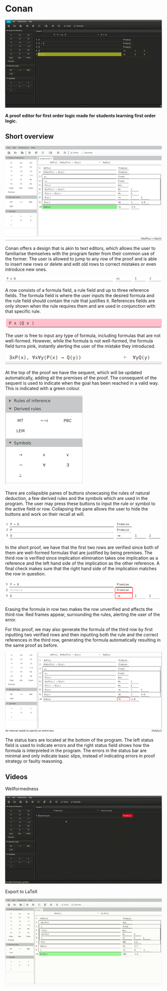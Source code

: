 # Conan

![Verification](pictures/verification.gif)

**A proof editor for first order logic made for students learning first order logic.**

## Short overview

![Conan](pictures/conan01.png)

Conan offers a design that is akin to text editors, which allows the user to familiarise themselves with the program faster from their common use of the former. The user is allowed to jump to any row of the proof and is able to insert new rows or delete and edit old rows to correct mistakes or even introduce new ones.

![Conan](pictures/conan02.png)

A row consists of a formula field, a rule field and up to three reference fields. The formula field is where the user inputs the desired formula and the rule field should contain the rule that justifies it. References fields are only shown when the rule requires them and are used in conjunction with that specific rule.

![Conan](pictures/conan03.png)

The user is free to input any type of formula, including formulas that are not well-formed. However, while the formula is not well-formed, the formula field turns pink, instantly alerting the user of the mistake they introduced.

![Conan](pictures/conan04.png)

At the top of the proof we have the sequent, which will be updated automatically, adding all the premises of the proof. The consequent of the sequent is used to indicate when the goal has been reached in a valid way. This is indicated with a green colour.

![Conan](pictures/conan05.png)

There are collapsible panes of buttons showcasing the rules of natural deduction, a few derived rules and the symbols which are used in the program. The user may press these buttons to input the rule or symbol to the active field or row. Collapsing the pane allows the user to hide the buttons and work on their recall at will.

![Conan](pictures/conan06.png)

In the short proof, we have that the first two rows are verified since both of them are well-formed formulas that are justified by being premises. The third row is verified since implication elimination takes one implication as a reference and the left hand side of the implication as the other reference. A final check makes sure that the right hand side of the implication matches the row in question.

![Conan](pictures/conan07.png)

Erasing the formula in row two makes the row unverified and affects the third row. Red frames appear, surrounding the rules, alerting the user of the error.

For this proof, we may also generate the formula of the third row by first inputting two verified rows and then inputting both the rule and the correct references in the third row, generating the formula automatically resulting in the same proof as before.

![Conan](pictures/conan08.png)

The status bars are located at the bottom of the program. The left status field is used to indicate errors and the right status field shows how the formula is interpreted in the program. The errors in the status bar are minimal and only indicate basic slips, instead of indicating errors in proof strategy or faulty reasoning.

## Videos

Wellformedness

![Wellformed](pictures/wellformed.gif)

Export to LaTeX

![Export to LaTeX](pictures/exportlatex.gif)
